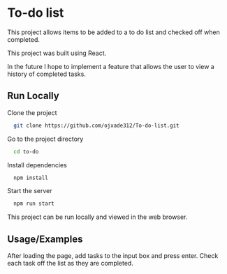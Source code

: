 

# To-do list


This project allows items to be added to a to do list and checked off when completed. 

This project was built using React. 

In the future I hope to implement a feature that allows the user to view a history of completed tasks.






## Run Locally

Clone the project

```bash
  git clone https://github.com/ojxade312/To-do-list.git
```

Go to the project directory

```bash
  cd to-do
```

Install dependencies

```bash
  npm install
```

Start the server

```bash
  npm run start
```
This project can be run locally and viewed in the web browser.


## Usage/Examples

After loading the page, add tasks to the input box and press enter.
Check each task off the list as they are completed.
